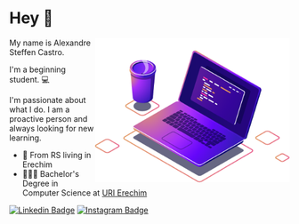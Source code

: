 # Hey 👋
<img align="right" src="https://github.com/pedrolink/pedrolink/blob/main/image/computer.png" width="350"/>

My name is Alexandre Steffen Castro. 

I'm a beginning student. 💻

I'm passionate about what I do. I am a proactive person and always looking for new learning.

 - 📍 From RS living in Erechim
 - 👨🏼‍💻 Bachelor's Degree in Computer Science at [URI Erechim](https://www.uricer.edu.br/)
 
 [![Linkedin Badge](https://img.shields.io/badge/-LinkedIn-blue?style=flat-square&logo=Linkedin&logoColor=white&link=https://br.linkedin.com/in/alexandre-steffen-castro-3731881b3/)](https://br.linkedin.com/in/alexandre-steffen-castro-3731881b3/) 
[![Instagram Badge](https://img.shields.io/badge/-Instagram-violet?style=flat-square&logo=Instagram&logoColor=white&link=https://www.instagram.com/ale.scastro/)](https://www.instagram.com/ale.scastro/)

